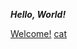 ___Hello, World!___

[Welcome!](https://www.youtube.com/watch?v=dQw4w9WgXcQ)
[cat](https://i.imgflip.com/461vha.png)
